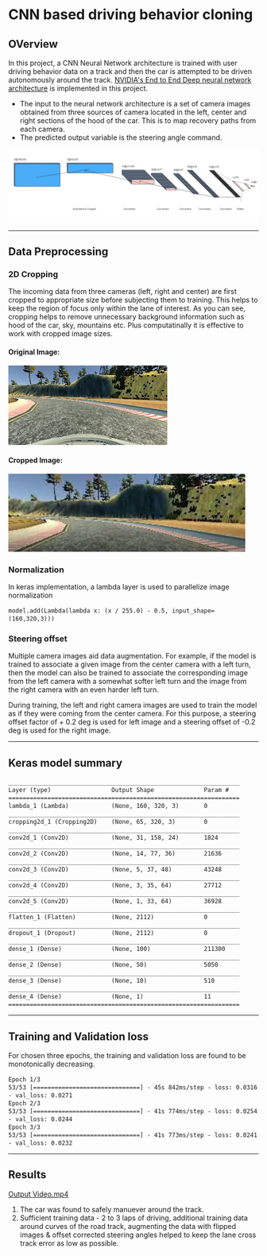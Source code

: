 # CNN based driving behavior cloning

## OVerview
In this project, a CNN Neural Network architecture is trained with user driving behavior data on a track and then the car is attempted to be driven autonomously around the track. [NVIDIA's End to End Deep neural network architecture](https://devblogs.nvidia.com/deep-learning-self-driving-cars/) is implemented in this project.

* The input to the neural network architecture is a set of camera images obtained from three sources of camera located in the left, center and right sections of the hood of the car. This is to map recovery paths from each camera. 
* The predicted output variable is the steering angle command.

![Network Architecture](https://github.com/ashsiv/CNN-based-driving-behavior-cloning/blob/master/images/architecture.JPG)

---
## Data Preprocessing
### 2D Cropping
The incoming data from three cameras (left, right and center) are first cropped to appropriate size before subjecting them to training. This helps to keep the region of focus only within the lane of interest. As you can see, cropping helps to remove unnecessary background information such as hood of the car, sky, mountains etc. Plus computatinally it is effective to work with cropped image sizes.

#### Original Image:
![Image from camera](https://github.com/ashsiv/CNN-based-driving-behavior-cloning/blob/master/images/original.jpg)
#### Cropped Image:
![Image cropped to region of interest](https://github.com/ashsiv/CNN-based-driving-behavior-cloning/blob/master/images/cropped.JPG)

### Normalization
In keras implementation, a lambda layer is used to parallelize image normalization
```
model.add(Lambda(lambda x: (x / 255.0) - 0.5, input_shape=(160,320,3)))
```
### Steering offset
Multiple camera images aid data augmentation. For example, if the model is trained to associate a given image from the center camera with a left turn, then the model can also be trained to associate the corresponding image from the left camera with a somewhat softer left turn and the  image from the right camera with an even harder left turn.

During training, the left and right camera images are used to train the model as if they were coming from the center camera. For this purpose, a steering offset factor of + 0.2 deg is used for left image and a steering offset of -0.2 deg is used for the right image.

---
## Keras model summary
```
_________________________________________________________________
Layer (type)                 Output Shape              Param #   
=================================================================
lambda_1 (Lambda)            (None, 160, 320, 3)       0         
_________________________________________________________________
cropping2d_1 (Cropping2D)    (None, 65, 320, 3)        0         
_________________________________________________________________
conv2d_1 (Conv2D)            (None, 31, 158, 24)       1824      
_________________________________________________________________
conv2d_2 (Conv2D)            (None, 14, 77, 36)        21636     
_________________________________________________________________
conv2d_3 (Conv2D)            (None, 5, 37, 48)         43248     
_________________________________________________________________
conv2d_4 (Conv2D)            (None, 3, 35, 64)         27712     
_________________________________________________________________
conv2d_5 (Conv2D)            (None, 1, 33, 64)         36928     
_________________________________________________________________
flatten_1 (Flatten)          (None, 2112)              0         
_________________________________________________________________
dropout_1 (Dropout)          (None, 2112)              0         
_________________________________________________________________
dense_1 (Dense)              (None, 100)               211300    
_________________________________________________________________
dense_2 (Dense)              (None, 50)                5050      
_________________________________________________________________
dense_3 (Dense)              (None, 10)                510       
_________________________________________________________________
dense_4 (Dense)              (None, 1)                 11        
=================================================================
```
---
## Training and Validation loss
For chosen three epochs, the training and validation loss are found to be monotonically decreasing.
```
Epoch 1/3
53/53 [==============================] - 45s 842ms/step - loss: 0.0316 - val_loss: 0.0271
Epoch 2/3
53/53 [==============================] - 41s 774ms/step - loss: 0.0254 - val_loss: 0.0244
Epoch 3/3
53/53 [==============================] - 41s 773ms/step - loss: 0.0241 - val_loss: 0.0232
```
---
## Results

[Output Video.mp4](https://github.com/ashsiv/CNN-based-driving-behavior-cloning/blob/master/output_video.mp4)

1. The car was found to safely manuever around the track.
2. Sufficient training data - 2 to 3 laps of driving, additional training data around curves of the road track, augmenting the data with flipped images & offset corrected steering angles helped to keep the lane cross track error as low as possible.


